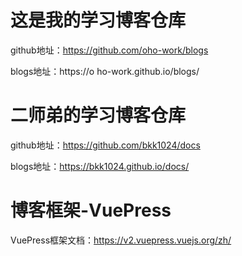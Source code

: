 # 这是我的学习博客仓库
github地址：https://github.com/oho-work/blogs

blogs地址：https://o
ho-work.github.io/blogs/

# 二师弟的学习博客仓库
github地址：https://github.com/bkk1024/docs

blogs地址：https://bkk1024.github.io/docs/

# 博客框架-VuePress
VuePress框架文档：https://v2.vuepress.vuejs.org/zh/
